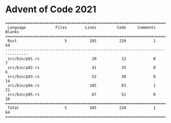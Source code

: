 # Advent of Code 2021

    ================================================================================
     Language             Files        Lines         Code     Comments       Blanks
    ================================================================================
     Rust                     5          285          220            1           64
    --------------------------------------------------------------------------------
     src/bin/p01.rs                       20           13            0            7
     src/bin/p02.rs                       41           35            0            6
     src/bin/p03.rs                       52           38            0           14
     src/bin/p04.rs                      105           83            1           21
     src/bin/p05.rs                       67           51            0           16
    ================================================================================
     Total                    5          285          220            1           64
    ================================================================================
